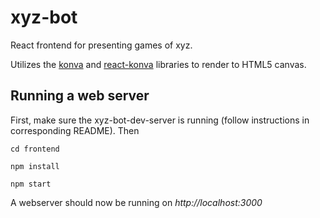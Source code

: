 # xyz-bot

React frontend for presenting games of xyz.

Utilizes the [konva](https://konvajs.github.io) and [react-konva](https://github.com/konvajs/react-konva) libraries to
render to HTML5 canvas.

## Running a web server

First, make sure the xyz-bot-dev-server is running (follow instructions in corresponding README). Then

`cd frontend`

`npm install`

`npm start`

A webserver should now be running on _http://localhost:3000_
